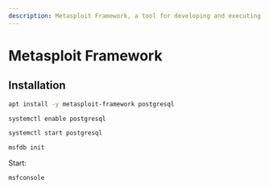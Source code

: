 ```yaml
---
description: Metasploit Framework, a tool for developing and executing exploit code against a remote target machine. You will find a series of practical example commands for running Metasploit and getting the most of this powerful tool.
---
```


# Metasploit Framework

## Installation

```bash
apt install -y metasploit-framework postgresql
```

```bash
systemctl enable postgresql
```

```bash
systemctl start postgresql
```

```bash
msfdb init
```

Start:

```bash
msfconsole
```